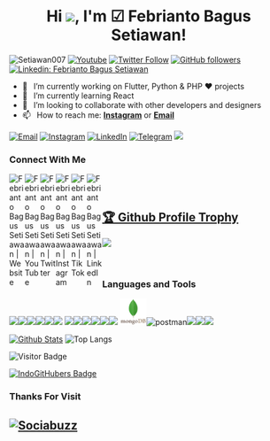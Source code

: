 <h1 align="center"> Hi <img src="https://tva1.sinaimg.cn/large/e6c9d24egy1h1571l0uucg205k05egri.gif" width="32">, I'm ☑ Febrianto Bagus Setiawan!</a></img></h1>

![Setiawan007](https://cardivo.vercel.app/api?name=Febrianto%20Bagus%20Setiawan&description=a.k.a.%20Setiawan007%20|%20Indonesian%20Developers&image=https://avatars.githubusercontent.com/u/33013375?v=4&backgroundColor=%23ecf0f1)
[![Youtube](https://img.shields.io/static/v1?label=Setiawan007&message=Subscribe&logo=YouTube&color=FF0000&style=for-the-badge)][youtube]
[![Twitter Follow](https://img.shields.io/twitter/follow/IdSetiawan007?color=1DA1F2&label=Followers&logo=twitter&style=for-the-badge)][twitter]
[![GitHub followers](https://img.shields.io/github/followers/Setiawan007?logo=GitHub&style=for-the-badge)][github]
[![Linkedin: Febrianto Bagus Setiawan](https://img.shields.io/badge/-CONNECT-blue?style=for-the-badge&logo=Linkedin&link=https://www.linkedin.com/in/setiawan007/)][linkedin]

- 🔭 &ensp;I’m currently working on Flutter, Python & PHP ❤️ projects
- 🌱 &ensp;I’m currently learning React 
- 👯 &ensp;I’m looking to collaborate with other developers and designers
- 📫 &ensp;How to reach me: [**Instagram**][instagram] or [**Email**][email] <br />
<p align="">
  <a href="mailto:febriantobagussetiawan@gmail.com" target="_blank"><img src="https://img.shields.io/badge/-Gmail-c14438?style=flat-square&logo=Gmail&logoColor=white" alt="Email"></a>
  <a href="https://instagram.com/setiawan.007" target="_blank"><img src="https://img.shields.io/badge/-Instagram-e4405f?style=flat-square&logo=instagram&logoColor=white" alt="Instagram"></a>
  <a href="https://www.linkedin.com/in/setiawan007/" target="_blank"><img src="https://img.shields.io/badge/LinkedIn-%230077B5.svg?&style=flat-square&logo=linkedin&logoColor=white" alt="LinkedIn"></a>
  <a href="https://t.me/kiosgameku" target="_blank"><img src="https://img.shields.io/badge/-Telegram-2ca5e0?style=flat-square&logo=telegram" alt="Telegram"></a>
  <a href="https://wa.me/6289681210290)](https://wa.me/6289681210290">
    <img src="https://img.shields.io/badge/-wa-green?style=flat-square&logo=Whatsapp&logoColor=white">
  </a>
</p>

### Connect With Me

[<img align="left" alt="Febrianto Bagus Setiawan | Website" width="28px" src="https://www.freepnglogos.com/uploads/logo-website-png/logo-website-website-logo-png-transparent-background-background-15.png" />][website]
[<img align="left" alt="Febrianto Bagus Setiawan | YouTube" width="28px" src="https://upload.wikimedia.org/wikipedia/commons/thumb/0/09/YouTube_full-color_icon_%282017%29.svg/640px-YouTube_full-color_icon_%282017%29.svg.png" />][youtube]
[<img align="left" alt="Febrianto Bagus Setiawan | Twitter" width="28px" src="https://help.twitter.com/content/dam/help-twitter/brand/logo.png" />][twitter]
[<img align="left" alt="Febrianto Bagus Setiawan | Instagram" width="28px" src="https://upload.wikimedia.org/wikipedia/commons/9/95/Instagram_logo_2022.svg" />][instagram]
[<img align="left" alt="Febrianto Bagus Setiawan | TikTok" width="28px" src="https://i.pinimg.com/originals/0b/db/be/0bdbbef30f3d9833eb35f3befadd4b27.png" />][tiktok]
[<img align="left" alt="Febrianto Bagus Setiawan | LinkedIn" width="28px" src="https://cdn-icons-png.flaticon.com/512/174/174857.png" />][linkedin]

<br /> <br/>
<a href="https://github.com/ryo-ma/github-profile-trophy"><h2>🏆 Github Profile Trophy</h2></a>
<a href="https://github.com/ryo-ma/github-profile-trophy">
  <img width=800 src="https://github-profile-trophy.vercel.app/?username=Setiawan007&rank=-C,-B&column=8&theme=monokai&no-frame=true"/>
</a>


<br />

### Languages and Tools

<img src="https://img.icons8.com/color/48/000000/c-plus-plus-logo.png"/><img src="https://img.icons8.com/color/48/000000/javascript.png"/><img src="https://img.icons8.com/color/48/000000/dart.png"/><img src="https://img.icons8.com/color/48/000000/flutter.png"/><img src="https://img.icons8.com/color/48/000000/python.png"/><img src="https://img.icons8.com/color/48/000000/html-5.png"/> <img src="https://img.icons8.com/color/48/000000/css3.png"/><img src="https://img.icons8.com/color/48/000000/php.png"/><img src="https://img.icons8.com/color/48/000000/nodejs.png"/><img src="https://img.icons8.com/color/48/000000/firebase.png"/><img src="https://img.icons8.com/color/48/000000/google-cloud.png"/><img src="https://img.icons8.com/fluent/50/000000/mysql-logo.png"/>
<img src="https://raw.githubusercontent.com/devicons/devicon/master/icons/mongodb/mongodb-original-wordmark.svg" alt="mongodb" width="48" height="48"/><img src="https://www.vectorlogo.zone/logos/getpostman/getpostman-icon.svg" alt="postman" width="45" height="45"/><img src="https://img.icons8.com/color/48/000000/figma--v1.png"/><img src="https://img.icons8.com/color/48/000000/visual-studio-code-2019.png"/><img src="https://img.icons8.com/color/48/000000/xcode.png"/>





[![Github Stats](https://github-readme-stats.vercel.app/api?username=Setiawan007&theme=light&show_icons=true)](https://github.com/Setiawan007)
![Top Langs](https://github-readme-stats.vercel.app/api/top-langs/?username=Setiawan007&hide=TeX&layout=compact&theme=light)

![Visitor Badge](https://visitor-badge.laobi.icu/badge?page_id=Setiawan007)

<a href="https://indogithubers.vercel.app/">
   <img src="https://indogithubers-badge.vercel.app/badge?username=Setiawan007" alt="IndoGitHubers Badge">
  </a>

### Thanks For Visit
<a href="https://sociabuzz.com/setiawan007/support" target="_blank"><img src="https://img.shields.io/badge/Buy_Me_A_Coffee-FFDD00?style=for-the-badge&logo=buy-me-a-coffee&logoColor=black" height="32px" alt="Sociabuzz"></a>
---



[website]: https://setiawan007.github.io/
[twitter]: https://twitter.com/intent/follow?original_referer=https%3A%2F%2Fgithub.com%2Fidsetiawan007&screen_name=idsetiawan007
[youtube]: https://www.youtube.com/channel/UCdxhhSG2v-2OMnK440MnfHw?sub_confirmation=1
[linkedin]: https://linkedin.com/in/febrianto-bagus-setiawan-45271b18a/
[github]: https://github.com/Setiawan007
[instagram]: https://www.instagram.com/setiawan.007
[email]: mailto:febriantobagussetiawan@gmail.com
[tiktok]: https://tiktok.com/@setiawan.007



